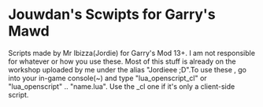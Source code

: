 Jouwdan's Scwipts for Garry's Mawd 
=================

Scripts made by Mr Ibizza(Jordie) for Garry's Mod 13+. I am not responsible for whatever or how you use these. Most of this stuff is already on the workshop uploaded by me under the alias "Jordieee ;D".To use these , go into your in-game console(~) and type "lua_openscript_cl" or "lua_openscript" .. "name.lua". Use the _cl one if it's only a client-side script.
